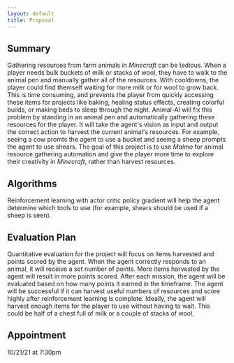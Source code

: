 ```yaml
---
layout: default
title: Proposal
---
```


## Summary
Gathering resources from farm animals in *Minecraft* can be tedious. When a player needs bulk buckets of milk or stacks of wool, they have to walk to the animal pen and manually gather all of the resources. With cooldowns, the player could find themself waiting for more milk or for wool to grow back. This is time consuming, and prevents the player from quickly accessing these items for projects like baking, healing status effects, creating colorful builds, or making beds to sleep through the night. Animal-AI will fix this problem by standing in an animal pen and automatically gathering these resources for the player. It will take the agent's vision as input and output the correct action to harvest the current animal's resources. For example, seeing a cow promts the agent to use a bucket and seeing a sheep prompts the agent to use shears. The goal of this project is to use *Malmo* for animal resource gathering automation and give the player more time to explore their creativity in *Minecraft*, rather than harvest resources.

## Algorithms
Reinforcement learning with actor critic policy gradient will help the agent determine which tools to use (for example, shears should be used if a sheep is seen).

## Evaluation Plan
Quantitative evaluation for the project will focus on items harvested and points scored by the agent. When the agent correctly responds to an animal, it will receive a set number of points. More items harvested by the agent will result in more points scored. After each mission, the agent will be evaluated based on how many points it earned in the timeframe.  The agent will be successful if it can harvest useful numbers of resources and score highly after reinforcement learning is complete. Ideally, the agent will harvest enough items for the player to use without having to wait. This could be half of a chest full of milk or a couple of stacks of wool.

## Appointment
10/21/21 at 7:30pm

